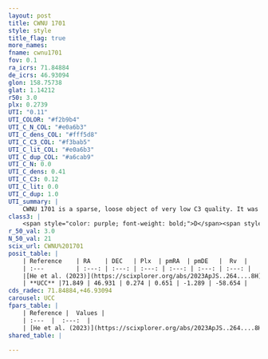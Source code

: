 ```yaml
---
layout: post
title: CWNU 1701
style: style
title_flag: true
more_names: 
fname: cwnu1701
fov: 0.1
ra_icrs: 71.84884
de_icrs: 46.93094
glon: 158.75738
glat: 1.14212
r50: 3.0
plx: 0.2739
UTI: "0.11"
UTI_COLOR: "#f2b9b4"
UTI_C_N_COL: "#e0a6b3"
UTI_C_dens_COL: "#fff5d8"
UTI_C_C3_COL: "#f3bab5"
UTI_C_lit_COL: "#e0a6b3"
UTI_C_dup_COL: "#a6cab9"
UTI_C_N: 0.0
UTI_C_dens: 0.41
UTI_C_C3: 0.12
UTI_C_lit: 0.0
UTI_C_dup: 1.0
UTI_summary: |
    CWNU 1701 is a sparse, loose object of very low C3 quality. It was recently reported in the literature.<br><br><span style="color: #99180f; font-weight: bold;">Warning: </span>contains less than 25 stars with <i>P>0.5</i> estimated.
class3: |
    <span style="color: purple; font-weight: bold;">D</span><span style="color: red; font-weight: bold;">C</span>
r_50_val: 3.0
N_50_val: 21
scix_url: CWNU%201701
posit_table: |
    | Reference    | RA    | DEC   | Plx  | pmRA  | pmDE   |  Rv  |
    | :---         | :---: | :---: | :---: | :---: | :---: | :---: |
    |[He et al. (2023)](https://scixplorer.org/abs/2023ApJS..264....8H) | 71.812 | 46.917 | 0.31 | 0.657 | -1.267 | -27.49 |
    | **UCC** |71.849 | 46.931 | 0.274 | 0.651 | -1.289 | -58.654 | 
cds_radec: 71.84884,+46.93094
carousel: UCC
fpars_table: |
    | Reference |  Values |
    | :---  |  :---:  |
    | [He et al. (2023)](https://scixplorer.org/abs/2023ApJS..264....8H) | `A0=2.7, m-M=12.0, logAge=8.8` |
shared_table: |
    
---
```

